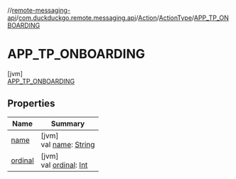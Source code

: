 //[remote-messaging-api](../../../../../index.md)/[com.duckduckgo.remote.messaging.api](../../../index.md)/[Action](../../index.md)/[ActionType](../index.md)/[APP_TP_ONBOARDING](index.md)

# APP_TP_ONBOARDING

[jvm]\
[APP_TP_ONBOARDING](index.md)

## Properties

| Name | Summary |
|---|---|
| [name](index.md#-372974862%2FProperties%2F108842617) | [jvm]<br>val [name](index.md#-372974862%2FProperties%2F108842617): [String](https://kotlinlang.org/api/latest/jvm/stdlib/kotlin/-string/index.html) |
| [ordinal](index.md#-739389684%2FProperties%2F108842617) | [jvm]<br>val [ordinal](index.md#-739389684%2FProperties%2F108842617): [Int](https://kotlinlang.org/api/latest/jvm/stdlib/kotlin/-int/index.html) |

